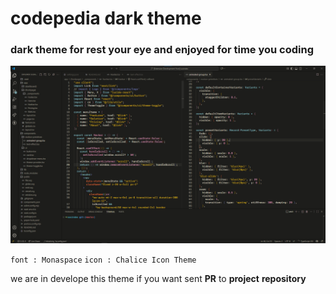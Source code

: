 # codepedia dark theme

### dark theme for rest your eye and enjoyed for time you coding

![codepediascreanshot](./assets/codepedia.png)

`font : Monaspace`
`icon : Chalice Icon Theme`

we are in develope this theme if you want sent **PR** to **project** **repository**